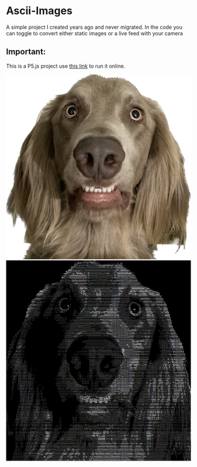 # Ascii-Images

A simple project I created years ago and never migrated.
In the code you can toggle to convert either static images or a live feed with your camera

## Important:
  This is a P5.js project use [this link](https://editor.p5js.org/HoldenErnest/sketches/kuWC2oVVV) to run it online.

![image of doge](doge.png)
![image of doge](asciidoge.png)
